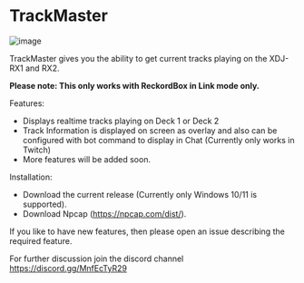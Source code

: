 # TrackMaster

![image](https://user-images.githubusercontent.com/710270/223608177-cf462106-2937-4fa0-91e6-7bc0229f4958.png)

TrackMaster gives you the ability to get current tracks playing on the XDJ-RX1 and RX2. 

**Please note: This only works with ReckordBox in Link mode only.**

Features:
 - Displays realtime tracks playing on Deck 1 or Deck 2
 - Track Information is displayed on screen as overlay and also can be configured with bot command to display in Chat (Currently only works in Twitch)
 - More features will be added soon.

Installation:
  - Download the current release (Currently only Windows 10/11 is supported).
  - Download Npcap (https://npcap.com/dist/). 

If you like to have new features, then please open an issue describing the required feature.

For further discussion join the discord channel https://discord.gg/MnfEcTyR29


